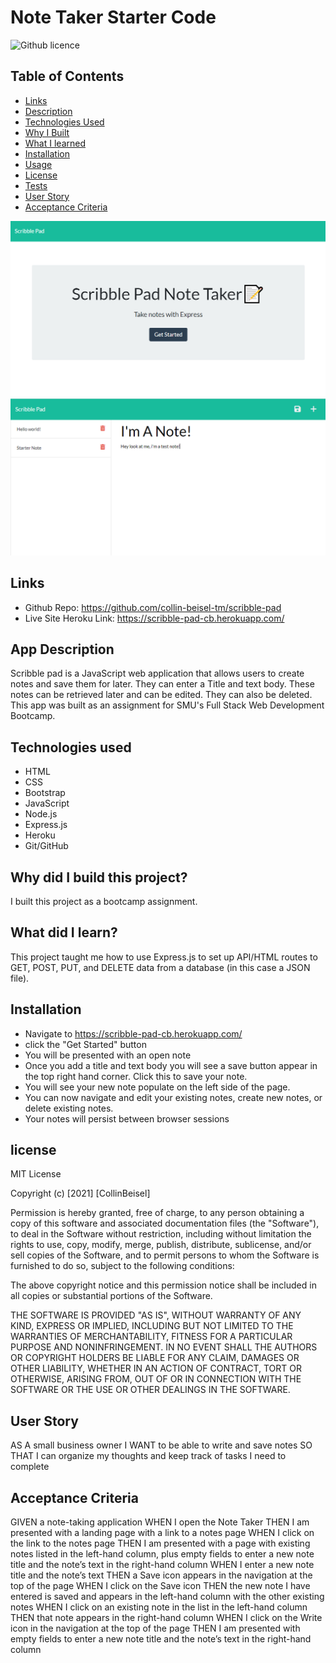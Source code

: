 # Note Taker Starter Code

 ![Github licence](http://img.shields.io/badge/license-MIT-blue.svg)

 ## Table of Contents
  * [Links](#links)
  * [Description](#app-descriptino)
  * [Technologies Used](#technologies-used)
  * [Why I Built](#why-did-i-build-this-project)
  * [What I learned](#what-did-i-learn)
  * [Installation](#installation)
  * [Usage](#usage)
  * [License](#license)
  * [Tests](#tests)
  * [User Story](#User-Story)
  * [Acceptance Criteria](#acceptance-criteria)

![Home Page Screenshot](https://github.com/collin-beisel-tm/scribble-pad/blob/main/images/home-screenshot.PNG)
![Notes Page Screenshot](https://github.com/collin-beisel-tm/scribble-pad/blob/main/images/notes-screenshot.PNG)

## Links
 - Github Repo: https://github.com/collin-beisel-tm/scribble-pad
 - Live Site Heroku Link: https://scribble-pad-cb.herokuapp.com/
## App Description

Scribble pad is a JavaScript web application that allows users to create notes and save them for later. They can enter a Title and text body. These notes can be retrieved later and can be edited. They can also be deleted. This app was built as an assignment for SMU's Full Stack Web Development Bootcamp.

## Technologies used
- HTML
- CSS
- Bootstrap
- JavaScript
- Node.js
- Express.js
- Heroku
- Git/GitHub

## Why did I build this project?
I built this project as a bootcamp assignment. 

## What did I learn?
This project taught me how to use Express.js to set up API/HTML routes to GET, POST, PUT, and DELETE data from a database (in this case a JSON file).

## Installation
 - Navigate to https://scribble-pad-cb.herokuapp.com/
 - click the "Get Started" button
 - You will be presented with an open note
 - Once you add a title and text body you will see a save button appear in the top right hand corner. Click this to save your note.
 - You will see your new note populate on the left side of the page.
 - You can now navigate and edit your existing notes, create new notes, or delete existing notes.
 - Your notes will persist between browser sessions
## license
MIT License

Copyright (c) [2021] [CollinBeisel]

Permission is hereby granted, free of charge, to any person obtaining a copy of this software and associated documentation files (the "Software"), to deal in the Software without restriction, including without limitation the rights to use, copy, modify, merge, publish, distribute, sublicense, and/or sell copies of the Software, and to permit persons to whom the Software is furnished to do so, subject to the following conditions:

The above copyright notice and this permission notice shall be included in all copies or substantial portions of the Software.

THE SOFTWARE IS PROVIDED "AS IS", WITHOUT WARRANTY OF ANY KIND, EXPRESS OR IMPLIED, INCLUDING BUT NOT LIMITED TO THE WARRANTIES OF MERCHANTABILITY, FITNESS FOR A PARTICULAR PURPOSE AND NONINFRINGEMENT. IN NO EVENT SHALL THE AUTHORS OR COPYRIGHT HOLDERS BE LIABLE FOR ANY CLAIM, DAMAGES OR OTHER LIABILITY, WHETHER IN AN ACTION OF CONTRACT, TORT OR OTHERWISE, ARISING FROM, OUT OF OR IN CONNECTION WITH THE SOFTWARE OR THE USE OR OTHER DEALINGS IN THE SOFTWARE.
## User Story
AS A small business owner
I WANT to be able to write and save notes
SO THAT I can organize my thoughts and keep track of tasks I need to complete

## Acceptance Criteria
GIVEN a note-taking application
WHEN I open the Note Taker
THEN I am presented with a landing page with a link to a notes page
WHEN I click on the link to the notes page
THEN I am presented with a page with existing notes listed in the left-hand column, plus empty fields to enter a new note title and the note’s text in the right-hand column
WHEN I enter a new note title and the note’s text
THEN a Save icon appears in the navigation at the top of the page
WHEN I click on the Save icon
THEN the new note I have entered is saved and appears in the left-hand column with the other existing notes
WHEN I click on an existing note in the list in the left-hand column
THEN that note appears in the right-hand column
WHEN I click on the Write icon in the navigation at the top of the page
THEN I am presented with empty fields to enter a new note title and the note’s text in the right-hand column
